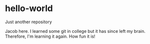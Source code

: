 # hello-world
Just another repository

Jacob here. I learned some git in college but it has since left my brain.
Therefore, I'm learning it again. How fun it is!
